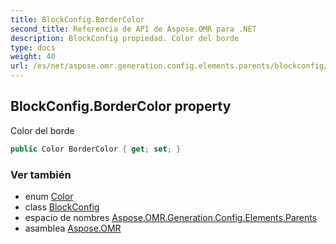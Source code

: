 ```yaml
---
title: BlockConfig.BorderColor
second_title: Referencia de API de Aspose.OMR para .NET
description: BlockConfig propiedad. Color del borde
type: docs
weight: 40
url: /es/net/aspose.omr.generation.config.elements.parents/blockconfig/bordercolor/
---
```

## BlockConfig.BorderColor property

Color del borde

```csharp
public Color BorderColor { get; set; }
```

### Ver también

* enum [Color](../../../aspose.omr.generation/color/)
* class [BlockConfig](../)
* espacio de nombres [Aspose.OMR.Generation.Config.Elements.Parents](../../blockconfig/)
* asamblea [Aspose.OMR](../../../)


